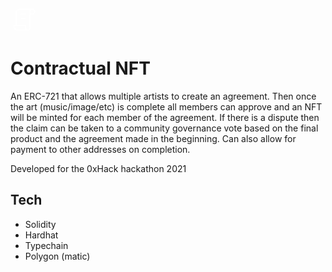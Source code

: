 <br/>
<svg
    xmlns="http://www.w3.org/2000/svg"
    width="44"
    height="44"
    viewBox="0 0 24 24"
    strokeWidth="1.5"
    stroke="#ffffff"
    fill="none"
    strokeLinecap="round"
    strokeLinejoin="round"
  >
    <path stroke="none" d="M0 0h24v24H0z" fill="none" />
    <path d="M15 21h-9a3 3 0 0 1 -3 -3v-1h10v2a2 2 0 0 0 4 0v-14a2 2 0 1 1 2 2h-2m2 -4h-11a3 3 0 0 0 -3 3v11" />
    <line x1="9" y1="7" x2="13" y2="7" />
    <line x1="9" y1="11" x2="13" y2="11" />
</svg>
<br/>

# Contractual NFT

An ERC-721 that allows multiple artists to create an agreement. Then once the art (music/image/etc) is complete all members can approve and an NFT will be minted for each member of the agreement. If there is a dispute then the claim can be taken to a community governance vote based on the final product and the agreement made in the beginning. Can also allow for payment to other addresses on completion.

Developed for the 0xHack hackathon 2021

## Tech
* Solidity
* Hardhat
* Typechain
* Polygon (matic)